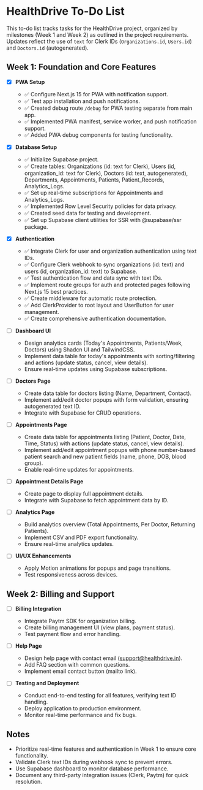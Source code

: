 # HealthDrive To-Do List

This to-do list tracks tasks for the HealthDrive project, organized by milestones (Week 1 and
Week 2) as outlined in the project requirements. Updates reflect the use of `text` for Clerk IDs
(`Organizations.id`, `Users.id`) and `Doctors.id` (autogenerated).

## Week 1: Foundation and Core Features

- [x] **PWA Setup**
  - ✅ Configure Next.js 15 for PWA with notification support.
  - ✅ Test app installation and push notifications.
  - ✅ Created debug route `/debug` for PWA testing separate from main app.
  - ✅ Implemented PWA manifest, service worker, and push notification support.
  - ✅ Added PWA debug components for testing functionality.

- [x] **Database Setup**
  - ✅ Initialize Supabase project.
  - ✅ Create tables: Organizations (id: text for Clerk), Users (id, organization_id: text for
    Clerk), Doctors (id: text, autogenerated), Departments, Appointments, Patients, Patient_Records,
    Analytics_Logs.
  - ✅ Set up real-time subscriptions for Appointments and Analytics_Logs.
  - ✅ Implemented Row Level Security policies for data privacy.
  - ✅ Created seed data for testing and development.
  - ✅ Set up Supabase client utilities for SSR with @supabase/ssr package.

- [x] **Authentication**
  - ✅ Integrate Clerk for user and organization authentication using text IDs.
  - ✅ Configure Clerk webhook to sync organizations (id: text) and users (id, organization_id:
    text) to Supabase.
  - ✅ Test authentication flow and data sync with text IDs.
  - ✅ Implement route groups for auth and protected pages following Next.js 15 best practices.
  - ✅ Create middleware for automatic route protection.
  - ✅ Add ClerkProvider to root layout and UserButton for user management.
  - ✅ Create comprehensive authentication documentation.

- [ ] **Dashboard UI**
  - Design analytics cards (Today's Appointments, Patients/Week, Doctors) using Shadcn UI and
    TailwindCSS.
  - Implement data table for today's appointments with sorting/filtering and actions (update status,
    cancel, view details).
  - Ensure real-time updates using Supabase subscriptions.

- [ ] **Doctors Page**
  - Create data table for doctors listing (Name, Department, Contact).
  - Implement add/edit doctor popups with form validation, ensuring autogenerated text ID.
  - Integrate with Supabase for CRUD operations.

- [ ] **Appointments Page**
  - Create data table for appointments listing (Patient, Doctor, Date, Time, Status) with actions
    (update status, cancel, view details).
  - Implement add/edit appointment popups with phone number-based patient search and new patient
    fields (name, phone, DOB, blood group).
  - Enable real-time updates for appointments.

- [ ] **Appointment Details Page**
  - Create page to display full appointment details.
  - Integrate with Supabase to fetch appointment data by ID.

- [ ] **Analytics Page**
  - Build analytics overview (Total Appointments, Per Doctor, Returning Patients).
  - Implement CSV and PDF export functionality.
  - Ensure real-time analytics updates.

- [ ] **UI/UX Enhancements**
  - Apply Motion animations for popups and page transitions.
  - Test responsiveness across devices.

## Week 2: Billing and Support

- [ ] **Billing Integration**
  - Integrate Paytm SDK for organization billing.
  - Create billing management UI (view plans, payment status).
  - Test payment flow and error handling.

- [ ] **Help Page**
  - Design help page with contact email (support@healthdrive.in).
  - Add FAQ section with common questions.
  - Implement email contact button (mailto link).

- [ ] **Testing and Deployment**
  - Conduct end-to-end testing for all features, verifying text ID handling.
  - Deploy application to production environment.
  - Monitor real-time performance and fix bugs.

## Notes

- Prioritize real-time features and authentication in Week 1 to ensure core functionality.
- Validate Clerk text IDs during webhook sync to prevent errors.
- Use Supabase dashboard to monitor database performance.
- Document any third-party integration issues (Clerk, Paytm) for quick resolution.
